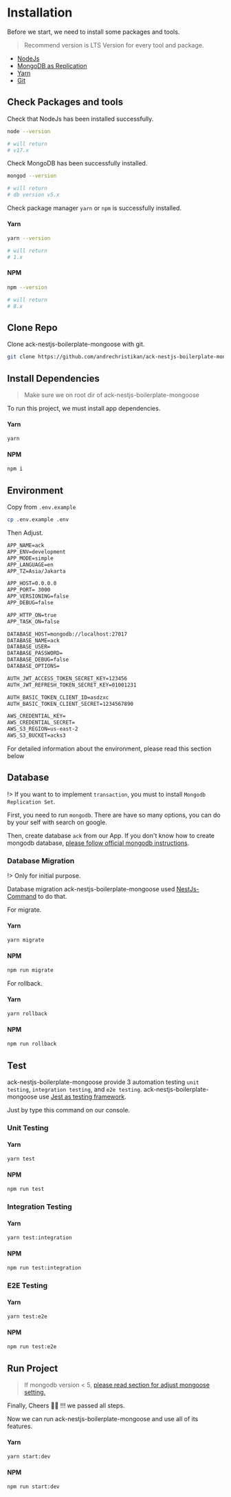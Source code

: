# Installation

Before we start, we need to install some packages and tools.

> Recommend version is LTS Version for every tool and package.

* [NodeJs](https://nodejs.org)
* [MongoDB as Replication](https://docs.mongodb.com/manual/replication/)
* [Yarn](https://yarnpkg.com)
* [Git](https://git-scm.com)

## Check Packages and tools

Check that NodeJs has been installed successfully.

```bash
node --version

# will return 
# v17.x
```

Check MongoDB has been successfully installed.

```bash
mongod --version

# will return 
# db version v5.x
```

Check package manager `yarn` or `npm` is successfully installed.

<!-- tabs:start -->

#### **Yarn**

```bash
yarn --version

# will return 
# 1.x
```

#### **NPM**

```bash
npm --version

# will return 
# 8.x
```
<!-- tabs:end -->

## Clone Repo

Clone ack-nestjs-boilerplate-mongoose with git.

```bash
git clone https://github.com/andrechristikan/ack-nestjs-boilerplate-mongoose
```

## Install Dependencies

> Make sure we on root dir of ack-nestjs-boilerplate-mongoose

To run this project, we must install app dependencies.

<!-- tabs:start -->

#### **Yarn**

```bash
yarn
```

#### **NPM**

```bash
npm i
```

<!-- tabs:end -->

## Environment

Copy from `.env.example`

```bash
cp .env.example .env
```

Then Adjust.

```txt
APP_NAME=ack
APP_ENV=development
APP_MODE=simple
APP_LANGUAGE=en
APP_TZ=Asia/Jakarta

APP_HOST=0.0.0.0
APP_PORT= 3000
APP_VERSIONING=false
APP_DEBUG=false

APP_HTTP_ON=true
APP_TASK_ON=false

DATABASE_HOST=mongodb://localhost:27017
DATABASE_NAME=ack
DATABASE_USER=
DATABASE_PASSWORD=
DATABASE_DEBUG=false
DATABASE_OPTIONS=

AUTH_JWT_ACCESS_TOKEN_SECRET_KEY=123456
AUTH_JWT_REFRESH_TOKEN_SECRET_KEY=01001231

AUTH_BASIC_TOKEN_CLIENT_ID=asdzxc
AUTH_BASIC_TOKEN_CLIENT_SECRET=1234567890

AWS_CREDENTIAL_KEY=
AWS_CREDENTIAL_SECRET=
AWS_S3_REGION=us-east-2
AWS_S3_BUCKET=acks3
```

For detailed information about the environment, please read this section below

<button-jump-to name="Jump To Usage Documentation" link="/#/usage/readme"></button-jump-to>

## Database

!> If you want to to implement `transaction`, you must to install `Mongodb Replication Set`.

First, you need to run `mongodb`. There are have so many options, you can do by your self with search on google.

Then, create database `ack` from our App.
If you don't know how to create mongodb database, [please follow official mongodb instructions](https://www.mongodb.com/basics/create-database).

### Database Migration

!> Only for initial purpose.

Database migration ack-nestjs-boilerplate-mongoose used [NestJs-Command](https://gitlab.com/aa900031/nestjs-command) to do that.&#x20;

For migrate.

<!-- tabs:start -->

#### **Yarn**

```bash
yarn migrate
```

#### **NPM**

```bash
npm run migrate
```

<!-- tabs:end -->

For rollback.


<!-- tabs:start -->

#### **Yarn**

```bash
yarn rollback
```

#### **NPM**

```bash
npm run rollback
```

<!-- tabs:end -->

## Test

ack-nestjs-boilerplate-mongoose provide 3 automation testing `unit testing`, `integration testing`, and `e2e testing`. ack-nestjs-boilerplate-mongoose use [Jest as testing framework](https://jestjs.io/docs/getting-started).

Just by type this command on our console.

### Unit Testing

<!-- tabs:start -->

#### **Yarn**

```bash
yarn test
```

#### **NPM**

```bash
npm run test
```

<!-- tabs:end -->

### Integration Testing

<!-- tabs:start -->

#### **Yarn**

```bash
yarn test:integration
```

#### **NPM**

```bash
npm run test:integration
```

<!-- tabs:end -->

### E2E Testing

<!-- tabs:start -->

#### **Yarn**

```bash
yarn test:e2e
```

#### **NPM**

```bash
npm run test:e2e
```

<!-- tabs:end -->

## Run Project

> If mongodb version < 5, [please read section for adjust mongoose setting.](/getting-started/adjust-mongoose-setting)

Finally, Cheers 🍻🍻 !!! we passed all steps.

Now we can run ack-nestjs-boilerplate-mongoose and use all of its features.

<!-- tabs:start -->

#### **Yarn**

```bash
yarn start:dev
```

#### **NPM**

```bash
npm run start:dev
```
<!-- tabs:end -->

&nbsp;
